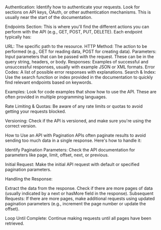 Authentication: Identify how to authenticate your requests. Look for sections on API keys, OAuth, or other authentication mechanisms. This is usually near the start of the documentation.

Endpoints Section: This is where you'll find the different actions you can perform with the API (e.g., GET, POST, PUT, DELETE). Each endpoint typically has:

URL: The specific path to the resource.
HTTP Method: The action to be performed (e.g., GET for reading data, POST for creating data).
Parameters: Input parameters that can be passed with the request. These can be in the query string, headers, or body.
Responses: Examples of successful and unsuccessful responses, usually with example JSON or XML formats.
Error Codes: A list of possible error responses with explanations.
Search & Index: Use the search function or index provided in the documentation to quickly find relevant endpoints based on keywords.

Examples: Look for code examples that show how to use the API. These are often provided in multiple programming languages.

Rate Limiting & Quotas: Be aware of any rate limits or quotas to avoid getting your requests blocked.

Versioning: Check if the API is versioned, and make sure you're using the correct version.

How to Use an API with Pagination
APIs often paginate results to avoid sending too much data in a single response. Here's how to handle it:

Identify Pagination Parameters: Check the API documentation for parameters like page, limit, offset, next, or previous.

Initial Request: Make the initial API request with default or specified pagination parameters.

Handling the Response:

Extract the data from the response.
Check if there are more pages of data (usually indicated by a next or hasMore field in the response).
Subsequent Requests: If there are more pages, make additional requests using updated pagination parameters (e.g., increment the page number or update the offset).

Loop Until Complete: Continue making requests until all pages have been retrieved.
